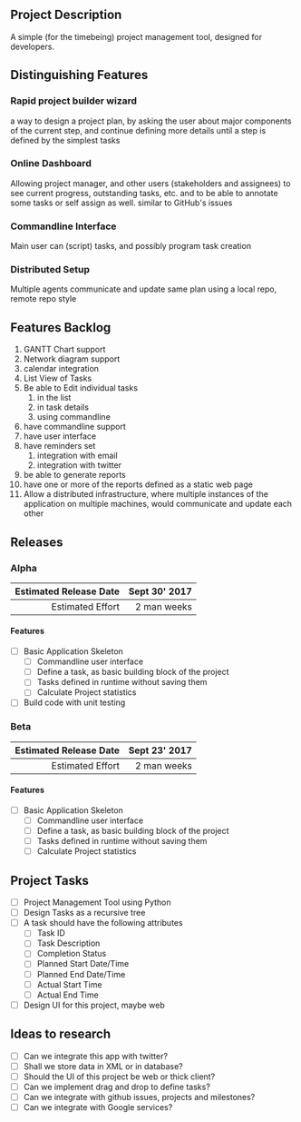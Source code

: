 ## Project Description
A simple (for the timebeing) project management tool, designed for developers. 

## Distinguishing Features
### Rapid project builder wizard
a way to design a project plan, by asking the user about major components of the current step, and continue defining more details until a step is defined by the simplest tasks

### Online Dashboard
Allowing project manager, 
and other users (stakeholders and assignees) to see current progress, 
outstanding tasks, etc. 
and to be able to annotate some tasks or self assign as well. 
similar to GitHub's issues    

### Commandline Interface
Main user can (script) tasks, and possibly program task creation

### Distributed Setup
Multiple agents communicate and update same plan using a local repo, remote repo style

## Features Backlog
1. GANTT Chart support
1. Network diagram support
1. calendar integration
1. List View of Tasks
1. Be able to Edit individual tasks 
    1. in the list
    1. in task details
    1. using commandline 
1. have commandline support 
1. have user interface 
1. have reminders set
    1. integration with email
    1. integration with twitter 
1. be able to generate reports 
1. have one or more of the reports defined as a static web page  
1. Allow a distributed infrastructure, 
where multiple instances of the application on multiple machines, 
would communicate and update each other

## Releases
### Alpha
Estimated Release Date | Sept 30' 2017
----------------------:|--------------:
Estimated Effort       | 2 man weeks

#### Features

*[ ] Basic Application Skeleton 
    *[ ] Commandline user interface 
    *[ ] Define a task, as basic building block of the project
    *[ ] Tasks defined in runtime without saving them 
    *[ ] Calculate Project statistics 
*[ ] Build code with unit testing
### Beta
Estimated Release Date | Sept 23' 2017
----------------------:|--------------:
Estimated Effort       | 2 man weeks

#### Features

*[ ] Basic Application Skeleton 
    *[ ] Commandline user interface 
    *[ ] Define a task, as basic building block of the project
    *[ ] Tasks defined in runtime without saving them 
    *[ ] Calculate Project statistics 
    
## Project Tasks
*[ ] Project Management Tool using Python
*[ ] Design Tasks as a recursive tree 
*[ ] A task should have the following attributes
    *[ ] Task ID
    *[ ] Task Description
    *[ ] Completion Status 
    *[ ] Planned Start Date/Time
    *[ ] Planned End Date/Time
    *[ ] Actual Start Time
    *[ ] Actual End Time
*[ ] Design UI for this project, maybe web

## Ideas to research
*[ ] Can we integrate this app with twitter?
*[ ] Shall we store data in XML or in database?
*[ ] Should the UI of this project be web or thick client?
*[ ] Can we implement drag and drop to define tasks?
*[ ] Can we integrate with github issues, projects and milestones?
*[ ] Can we integrate with Google services?
